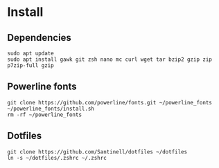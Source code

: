 # Install

## Dependencies
```shell
sudo apt update
sudo apt install gawk git zsh nano mc curl wget tar bzip2 gzip zip p7zip-full gzip
```

## Powerline fonts
```shell
git clone https://github.com/powerline/fonts.git ~/powerline_fonts
~/powerline_fonts/install.sh
rm -rf ~/powerline_fonts
```

## Dotfiles
```shell
git clone https://github.com/Santinell/dotfiles ~/dotfiles
ln -s ~/dotfiles/.zshrc ~/.zshrc
```
